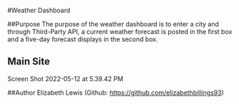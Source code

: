 #Weather Dashboard

##Purpose
    The purpose of the weather dashboard is to enter a city and through Third-Party API, a current weather forecast is posted in the first box and a five-day forecast displays in the second box.

## Main Site
Screen Shot 2022-05-12 at 5.39.42 PM


##Author
Elizabeth Lewis (Github: https://github.com/elizabethbillings93)